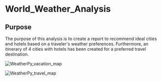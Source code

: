 # World_Weather_Analysis

## Purpose

The purpose of this analysis is to create a report to recommend ideal cities and hotels based on a traveler's weather preferences. Furthermore, an itinerary of 4 cities with hotels has been created for a preferred travel destination.

![WeatherPy_vacation_map](https://user-images.githubusercontent.com/110862261/190884489-df09eccc-e27a-4fcc-9d37-b225b38b9a8e.png)

![WeatherPy_travel_map](https://user-images.githubusercontent.com/110862261/190884495-d020b4ac-0fcd-4680-b9ce-e9c4af4d6072.png)
